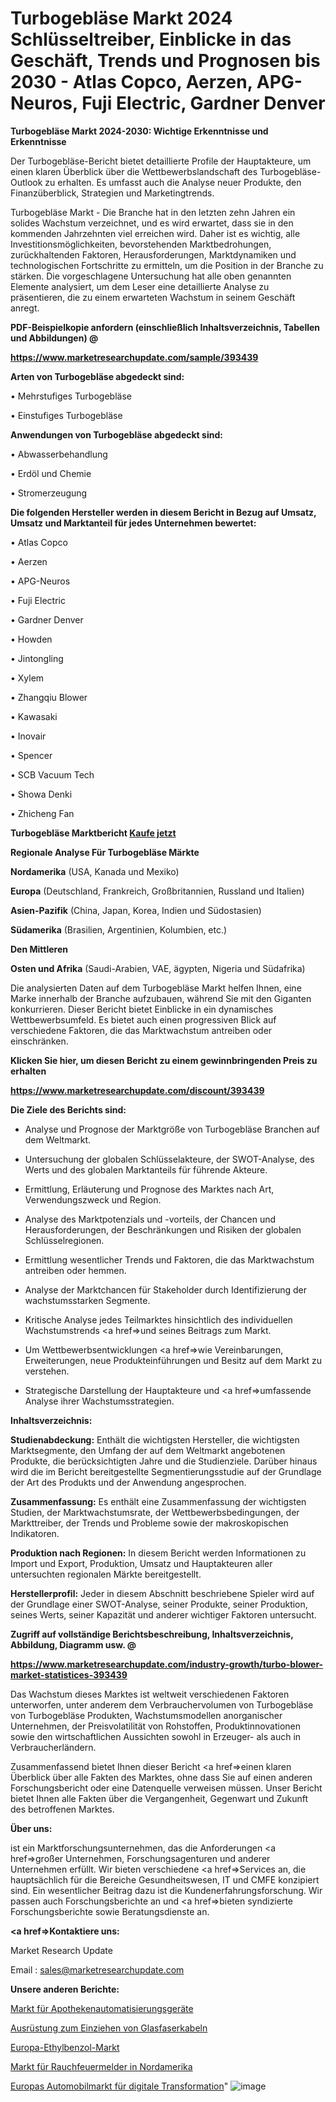 # Turbogebläse Markt 2024 Schlüsseltreiber, Einblicke in das Geschäft, Trends und Prognosen bis 2030 - Atlas Copco, Aerzen, APG-Neuros, Fuji Electric, Gardner Denver

<strong>Turbogebläse Markt 2024-2030: Wichtige Erkenntnisse und Erkenntnisse</strong>

Der Turbogebläse-Bericht bietet detaillierte Profile der Hauptakteure, um einen klaren Überblick über die Wettbewerbslandschaft des Turbogebläse-Outlook zu erhalten. Es umfasst auch die Analyse neuer Produkte, den Finanzüberblick, Strategien und Marketingtrends.

Turbogebläse Markt - Die Branche hat in den letzten zehn Jahren ein solides Wachstum verzeichnet, und es wird erwartet, dass sie in den kommenden Jahrzehnten viel erreichen wird. Daher ist es wichtig, alle Investitionsmöglichkeiten, bevorstehenden Marktbedrohungen, zurückhaltenden Faktoren, Herausforderungen, Marktdynamiken und technologischen Fortschritte zu ermitteln, um die Position in der Branche zu stärken. Die vorgeschlagene Untersuchung hat alle oben genannten Elemente analysiert, um dem Leser eine detaillierte Analyse zu präsentieren, die zu einem erwarteten Wachstum in seinem Geschäft anregt.



<strong><b>PDF-Beispielkopie anfordern (einschließlich Inhaltsverzeichnis, Tabellen und Abbildungen) @ </b></strong>

<strong><a href=https://www.marketresearchupdate.com/sample/393439>

<strong>https://www.marketresearchupdate.com/sample/393439</u></a></strong></strong>



<strong>Arten von Turbogebläse abgedeckt sind:</strong>

• Mehrstufiges Turbogebläse

• Einstufiges Turbogebläse



<strong>Anwendungen von Turbogebläse abgedeckt sind:</strong>

• Abwasserbehandlung

• Erdöl und Chemie

• Stromerzeugung



<strong>Die folgenden Hersteller werden in diesem Bericht in Bezug auf Umsatz, Umsatz und Marktanteil für jedes Unternehmen bewertet:</strong>

• Atlas Copco

• Aerzen

• APG-Neuros

• Fuji Electric

• Gardner Denver

• Howden

• Jintongling

• Xylem

• Zhangqiu Blower

• Kawasaki

• Inovair

• Spencer

• SCB Vacuum Tech

• Showa Denki

• Zhicheng Fan



<strong>Turbogebläse Marktbericht <a href=https://www.marketresearchupdate.com/buynow/393439>Kaufe jetzt</a></strong>



<strong>Regionale Analyse Für Turbogebläse Märkte</strong>



<strong>Nordamerika</strong> (USA, Kanada und Mexiko)



<strong>Europa</strong> (Deutschland, Frankreich, Großbritannien, Russland und Italien)



<strong>Asien-Pazifik</strong> (China, Japan, Korea, Indien und Südostasien)



<strong>Südamerika</strong> (Brasilien, Argentinien, Kolumbien, etc.)



<strong>Den Mittleren</strong> 

<strong>Osten und Afrika</strong> (Saudi-Arabien, VAE, ägypten, Nigeria und Südafrika)

Die analysierten Daten auf dem Turbogebläse Markt helfen Ihnen, eine Marke innerhalb der Branche aufzubauen, während Sie mit den Giganten konkurrieren. Dieser Bericht bietet Einblicke in ein dynamisches Wettbewerbsumfeld. Es bietet auch einen progressiven Blick auf verschiedene Faktoren, die das Marktwachstum antreiben oder einschränken.



<strong>Klicken Sie hier, um diesen Bericht zu einem gewinnbringenden Preis zu erhalten
</strong>

<strong><a href=https://www.marketresearchupdate.com/discount/393439>https://www.marketresearchupdate.com/discount/393439</b></u></strong></a>



<strong>Die Ziele des Berichts sind:</strong>

- Analyse und Prognose der Marktgröße von Turbogebläse Branchen auf dem Weltmarkt.

- Untersuchung der globalen Schlüsselakteure, der SWOT-Analyse, des Werts und des globalen Marktanteils für führende Akteure.

- Ermittlung, Erläuterung und Prognose des Marktes nach Art, Verwendungszweck und Region.

- Analyse des Marktpotenzials und -vorteils, der Chancen und Herausforderungen, der Beschränkungen und Risiken der globalen Schlüsselregionen.

- Ermittlung wesentlicher Trends und Faktoren, die das Marktwachstum antreiben oder hemmen.

- Analyse der Marktchancen für Stakeholder durch Identifizierung der wachstumsstarken Segmente.

- Kritische Analyse jedes Teilmarktes hinsichtlich des individuellen Wachstumstrends <a href=>und</a> seines Beitrags zum Markt.

- Um Wettbewerbsentwicklungen <a href=>wie</a> Vereinbarungen, Erweiterungen, neue Produkteinführungen und Besitz auf dem Markt zu verstehen.

- Strategische Darstellung der Hauptakteure und <a href=>umfas</a>sende Analyse ihrer Wachstumsstrategien.



<strong>Inhaltsverzeichnis:</strong>



<strong>Studienabdeckung:</strong> Enthält die wichtigsten Hersteller, die wichtigsten Marktsegmente, den Umfang der auf dem Weltmarkt angebotenen Produkte, die berücksichtigten Jahre und die Studienziele. Darüber hinaus wird die im Bericht bereitgestellte Segmentierungsstudie auf der Grundlage der Art des Produkts und der Anwendung angesprochen.



<strong>Zusammenfassung:</strong> Es enthält eine Zusammenfassung der wichtigsten Studien, der Marktwachstumsrate, der Wettbewerbsbedingungen, der Markttreiber, der Trends und Probleme sowie der makroskopischen Indikatoren.



<strong>Produktion nach Regionen:</strong> In diesem Bericht werden Informationen zu Import und Export, Produktion, Umsatz und Hauptakteuren aller untersuchten regionalen Märkte bereitgestellt.



<strong>Herstellerprofil:</strong> Jeder in diesem Abschnitt beschriebene Spieler wird auf der Grundlage einer SWOT-Analyse, seiner Produkte, seiner Produktion, seines Werts, seiner Kapazität und anderer wichtiger Faktoren untersucht.



<strong><b>Zugriff auf vollständige Berichtsbeschreibung, Inhaltsverzeichnis, Abbildung, Diagramm usw. @ </b></strong>

<strong><a href=https://www.marketresearchupdate.com/industry-growth/turbo-blower-market-statistices-393439>https://www.marketresearchupdate.com/industry-growth/turbo-blower-market-statistices-393439</a></strong>

Das Wachstum dieses Marktes ist weltweit verschiedenen Faktoren unterworfen, unter anderem dem Verbrauchervolumen von Turbogebläse von Turbogebläse Produkten, Wachstumsmodellen anorganischer Unternehmen, der Preisvolatilität von Rohstoffen, Produktinnovationen sowie den wirtschaftlichen Aussichten sowohl in Erzeuger- als auch in Verbraucherländern.

Zusammenfassend bietet Ihnen dieser Bericht <a href=>einen</a> klaren Überblick über alle Fakten des Marktes, ohne dass Sie auf einen anderen Forschungsbericht oder eine Datenquelle verweisen müssen. Unser Bericht bietet Ihnen alle Fakten über die Vergangenheit, Gegenwart und Zukunft des betroffenen Marktes.



<strong>Über uns:</strong>

 ist ein Marktforschungsunternehmen, das die Anforderungen <a href=>großer</a> Unternehmen, Forschungsagenturen und anderer Unternehmen erfüllt. Wir bieten verschiedene <a href=>Services</a> an, die hauptsächlich für die Bereiche Gesundheitswesen, IT und CMFE konzipiert sind. Ein wesentlicher Beitrag dazu ist die Kundenerfahrungsforschung. Wir passen auch Forschungsberichte an und <a href=>bieten</a> syndizierte Forschungsberichte sowie Beratungsdienste an.



<strong><a href=>Kontaktiere uns:</a></strong>

Market Research Update

Email : sales@marketresearchupdate.com



<strong>Unsere anderen Berichte:</strong>

<a href=https://www.linkedin.com/pulse/pharmacy-automation-equipment-market-2023-future-scope>Markt für Apothekenautomatisierungsgeräte</a>

<a href=https://www.linkedin.com/pulse/fiber-optic-cable-pulling-equipment>Ausrüstung zum Einziehen von Glasfaserkabeln</a>

<a href=https://www.linkedin.com/pulse/europe-ethylbenzene-market-size-economic-aspect-future>Europa-Ethylbenzol-Markt</a>

<a href=https://www.linkedin.com/pulse/north-america-smoke-fire-alarms-market-2023>Markt für Rauchfeuermelder in Nordamerika</a>

<a href=https://www.linkedin.com/pulse/europe-digital-transformation-automotive-market>Europas Automobilmarkt für digitale Transformation</a>"
![image](https://github.com/meghapanth/markettrends/assets/163847665/302e4a79-7ecc-40a9-988d-4e2414c6a3f7)
